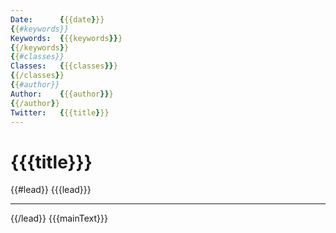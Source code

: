 ```yaml
---
Date:      {{{date}}}
{{#keywords}}
Keywords:  {{{keywords}}}
{{/keywords}}
{{#classes}}
Classes:   {{{classes}}}
{{/classes}}
{{#author}}
Author:    {{{author}}}
{{/author}}
Twitter:   {{{title}}}
---
```


{{{title}}}
=========

{{#lead}}
{{{lead}}}

***

{{/lead}}
{{{mainText}}}

